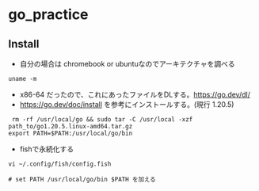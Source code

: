 # go_practice

## Install

- 自分の場合は chromebook or ubuntuなのでアーキテクチャを調べる

```shell
uname -m
```

- x86-64 だったので、これにあったファイルをDLする。<https://go.dev/dl/>
- <https://go.dev/doc/install> を参考にインストールする。(現行 1.20.5)

```shell
 rm -rf /usr/local/go && sudo tar -C /usr/local -xzf path_to/go1.20.5.linux-amd64.tar.gz
export PATH=$PATH:/usr/local/go/bin
```

- fishで永続化する

```shell
vi ~/.config/fish/config.fish

# set PATH /usr/local/go/bin $PATH を加える
```
